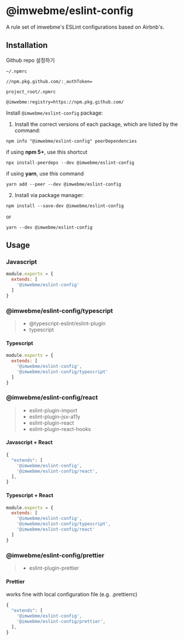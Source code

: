 # @imwebme/eslint-config

A rule set of imwebme's ESLint configurations based on Airbnb's.

## Installation

Github repo 설정하기

`~/.npmrc`
```
//npm.pkg.github.com/:_authToken=
```

`project_root/.npmrc`
```
@imwebme:registry=https://npm.pkg.github.com/
```

Install `@imwebme/eslint-config` package:
1. Install the correct versions of each package, which are listed by the command:
```
npm info "@imwebme/eslint-config" peerDependencies
```
if using **npm 5+**, use this shortcut
```
npx install-peerdeps --dev @imwebme/eslint-config
```
if using **yarn**, use this command
```
yarn add --peer --dev @imwebme/eslint-config
```
2. Install via package manager:
```
npm install --save-dev @imwebme/eslint-config
```
or
```
yarn --dev @imwebme/eslint-config
```
## Usage
### Javascript
```javascript
module.exports = {
  extends: [
    '@imwebme/eslint-config'
  ]
}
```
### @imwebme/eslint-config/typescript
> * @typescript-eslint/eslint-plugin
> * typescript
#### Typescript
```javascript
module.exports = {
  extends: [
    '@imwebme/eslint-config',
    '@imwebme/eslint-config/typescript'
  ]
}
```
### @imwebme/eslint-config/react
> * eslint-plugin-import
> * eslint-plugin-jsx-a11y
> * eslint-plugin-react
> * eslint-plugin-react-hooks
#### Javascript + React
```js
{
  "extends": [
    '@imwebme/eslint-config',
    '@imwebme/eslint-config/react',
  ],
}
``` 
#### Typescript + React
```javascript
module.exports = {
  extends: [
    '@imwebme/eslint-config',
    '@imwebme/eslint-config/typescript',
    '@imwebme/eslint-config/react'
  ]
}
```
### @imwebme/eslint-config/prettier
> * eslint-plugin-prettier
#### Prettier
works fine with local configuration file (e.g. .prettierrc)
```js
{
  "extends": [
    '@imwebme/eslint-config',
    '@imwebme/eslint-config/prettier',
  ],
}
```